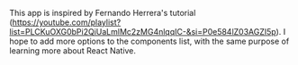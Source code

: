 This app is inspired by Fernando Herrera's tutorial (https://youtube.com/playlist?list=PLCKuOXG0bPi2QiUaLmlMc2zMG4nlqqIC-&si=P0e584lZ03AGZI5p).
I hope to add more options to the components list, with the same purpose of learning more about React Native.
